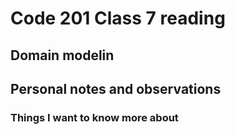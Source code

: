 # Code 201 Class 7 reading 

## Domain modelin



## Personal notes and observations

### Things I want to know more about
